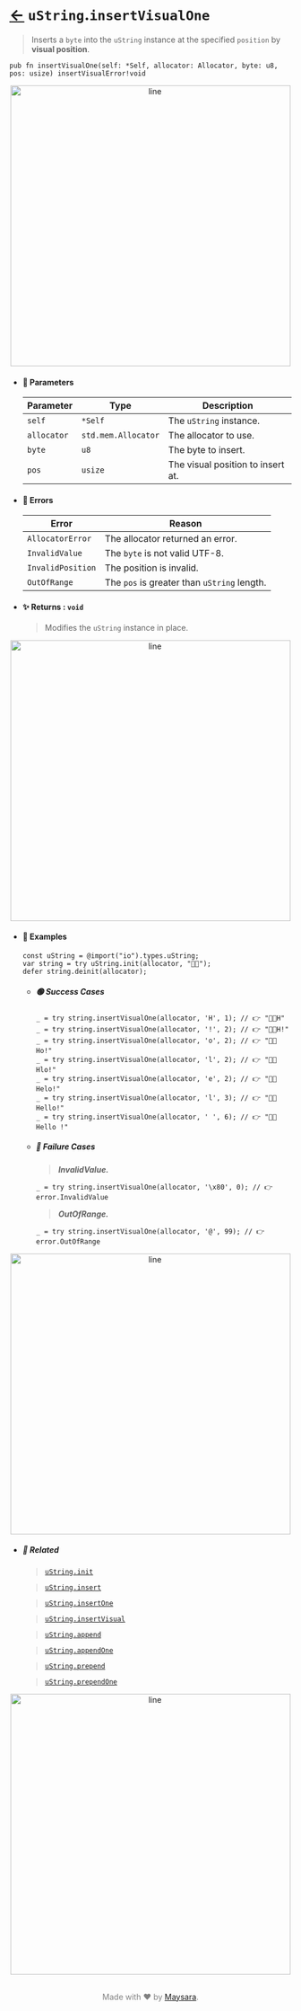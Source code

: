 # [←](../uString.md) `uString`.`insertVisualOne`

> Inserts a `byte` into the `uString` instance at the specified `position` by **visual position**.

```zig
pub fn insertVisualOne(self: *Self, allocator: Allocator, byte: u8, pos: usize) insertVisualError!void
```


<div align="center">
<img src="https://raw.githubusercontent.com/Super-ZIG/io/refs/heads/main/dist/img/md/line.png" alt="line" style="width:500px;"/>
</div>

- #### 🧩 Parameters

    | Parameter   | Type                | Description                       |
    | ----------- | ------------------- | --------------------------------- |
    | `self`      | `*Self`             | The `uString` instance.           |
    | `allocator` | `std.mem.Allocator` | The allocator to use.             |
    | `byte`      | `u8`                | The byte to insert.               |
    | `pos`       | `usize`             | The visual position to insert at. |

- #### 🚫 Errors
    
    | Error             | Reason                                      |
    | ----------------- | ------------------------------------------- |
    | `AllocatorError` | The allocator returned an error.            |
    | `InvalidValue`    | The `byte` is not valid UTF-8.              |
    | `InvalidPosition` | The position is invalid.                    |
    | `OutOfRange`      | The `pos` is greater than `uString` length. |

- #### ✨ Returns : `void`

    > Modifies the `uString` instance in place.

<div align="center">
<img src="https://raw.githubusercontent.com/Super-ZIG/io/refs/heads/main/dist/img/md/line.png" alt="line" style="width:500px;"/>
</div>

- #### 🧪 Examples

    ```zig
    const uString = @import("io").types.uString;
    var string = try uString.init(allocator, "👨‍🏭");
    defer string.deinit(allocator);
    ```

    - ##### 🟢 Success Cases

        ```zig
        _ = try string.insertVisualOne(allocator, 'H', 1); // 👉 "👨‍🏭H"
        _ = try string.insertVisualOne(allocator, '!', 2); // 👉 "👨‍🏭H!"
        _ = try string.insertVisualOne(allocator, 'o', 2); // 👉 "👨‍🏭Ho!"
        _ = try string.insertVisualOne(allocator, 'l', 2); // 👉 "👨‍🏭Hlo!"
        _ = try string.insertVisualOne(allocator, 'e', 2); // 👉 "👨‍🏭Helo!"
        _ = try string.insertVisualOne(allocator, 'l', 3); // 👉 "👨‍🏭Hello!"
        _ = try string.insertVisualOne(allocator, ' ', 6); // 👉 "👨‍🏭Hello !"
        ```

    - ##### 🔴 Failure Cases
        
        > **_InvalidValue._**

        ```zig
        _ = try string.insertVisualOne(allocator, '\x80', 0); // 👉 error.InvalidValue
        ```
        
        > **_OutOfRange._**

        ```zig
        _ = try string.insertVisualOne(allocator, '@', 99); // 👉 error.OutOfRange
        ```

<div align="center">
<img src="https://raw.githubusercontent.com/Super-ZIG/io/refs/heads/main/dist/img/md/line.png" alt="line" style="width:500px;"/>
</div>

- ##### 🔗 Related

  > [`uString.init`](./init.md)

  > [`uString.insert`](./insert.md)

  > [`uString.insertOne`](./insertOne.md)

  > [`uString.insertVisual`](./insertVisual.md)

  > [`uString.append`](./append.md)

  > [`uString.appendOne`](./appendOne.md)

  > [`uString.prepend`](./prepend.md)

  > [`uString.prependOne`](./prependOne.md)

<div align="center">
<img src="https://raw.githubusercontent.com/Super-ZIG/io/refs/heads/main/dist/img/md/line.png" alt="line" style="width:500px;"/>
</div>

<p align="center" style="color:grey;"><br />Made with ❤️ by <a href="http://github.com/maysara-elshewehy" target="blank">Maysara</a>.</p>
